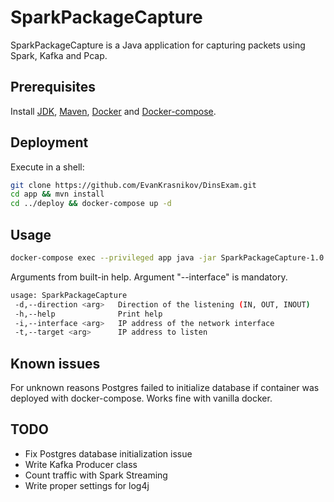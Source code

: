# SparkPackageCapture
SparkPackageCapture is a Java application for capturing packets using Spark, Kafka and Pcap.

## Prerequisites
Install [JDK](https://www.oracle.com/technetwork/java/javase/downloads/index.html), [Maven](https://maven.apache.org/download.cgi), [Docker](https://docs.docker.com/install/) and [Docker-compose](https://docs.docker.com/compose/install/).

## Deployment
Execute in a shell:
```bash
git clone https://github.com/EvanKrasnikov/DinsExam.git
cd app && mvn install
cd ../deploy && docker-compose up -d
```

## Usage
```bash
docker-compose exec --privileged app java -jar SparkPackageCapture-1.0.jar [ARGUMENTS]
```
Arguments from built-in help. Argument "--interface" is mandatory.
```bash
usage: SparkPackageCapture
 -d,--direction <arg>   Direction of the listening (IN, OUT, INOUT)
 -h,--help              Print help
 -i,--interface <arg>   IP address of the network interface 
 -t,--target <arg>      IP address to listen
```

## Known issues
For unknown reasons Postgres failed to initialize database if container was deployed with docker-compose. Works fine with vanilla docker.

## TODO
- Fix Postgres database initialization issue
- Write Kafka Producer class
- Count traffic with Spark Streaming
- Write proper settings for log4j
